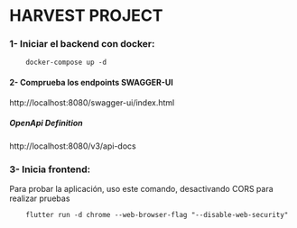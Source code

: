 # HARVEST PROJECT

### 1- Iniciar el backend con docker:
```  
    docker-compose up -d
```

#### 2- Comprueba los endpoints SWAGGER-UI

http://localhost:8080/swagger-ui/index.html



##### OpenApi Definition

http://localhost:8080/v3/api-docs


### 3- Inicia frontend:

Para probar la aplicación, uso este comando, desactivando CORS para realizar pruebas

```
    flutter run -d chrome --web-browser-flag "--disable-web-security"
```